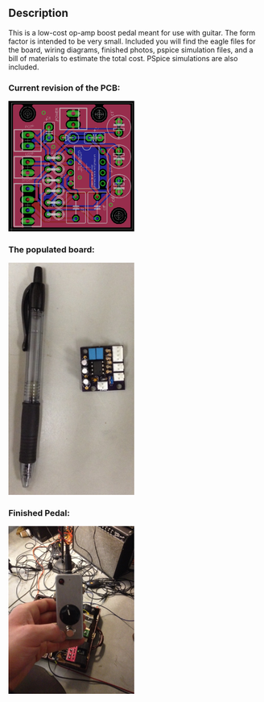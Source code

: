 ## Description

This is a low-cost op-amp boost pedal meant for use with guitar. The form factor is intended to be very small. Included you will find the eagle files for the board, wiring diagrams, finished photos, pspice simulation files, and a bill of materials to estimate the total cost. PSpice simulations are also included.

### Current revision of the PCB:

<img src="Pictures/Eagle_PCB.png" width="250">

### The populated board:

<img src="Pictures/PCB_with_Components.jpg" width="250">

### Finished Pedal:

<img src="Pictures/Finished_Pedal.jpg" width="250">

